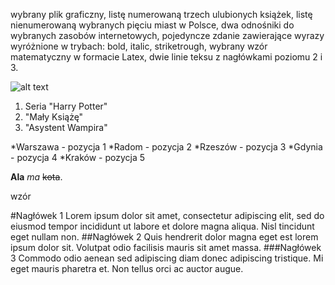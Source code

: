 wybrany plik graficzny,
listę numerowaną trzech ulubionych książek,
listę nienumerowaną wybranych pięciu miast w Polsce,
dwa odnośniki do wybranych zasobów internetowych,
pojedyncze zdanie zawierające wyrazy wyróżnione w trybach: bold, italic, striketrough,
wybrany wzór matematyczny w formacie Latex,
dwie linie teksu z nagłówkami poziomu 2 i 3.


![alt text]( https://static.wikia.nocookie.net/disney/images/b/b3/Zygzak_mcqueen_art.png/revision/latest?cb=20170125154546&path-prefix=pl "Obrazek 1")

1. Seria "Harry Potter"
2. "Mały Książę"
3. "Asystent Wampira"

*Warszawa - pozycja 1
*Radom - pozycja 2
*Rzeszów - pozycja 3
*Gdynia - pozycja 4
*Kraków - pozycja 5

[1]: https://pl.wikipedia.org/
[2]: https://www.youtube.com/

**Ala** *ma* ~~kota~~.

wzór

#Nagłówek 1
Lorem ipsum dolor sit amet, consectetur adipiscing elit, sed do eiusmod tempor incididunt ut labore et dolore magna aliqua. Nisl tincidunt eget nullam non.
##Nagłówek 2
Quis hendrerit dolor magna eget est lorem ipsum dolor sit. Volutpat odio facilisis mauris sit amet massa. 
###Nagłówek 3
Commodo odio aenean sed adipiscing diam donec adipiscing tristique. Mi eget mauris pharetra et. Non tellus orci ac auctor augue. 
